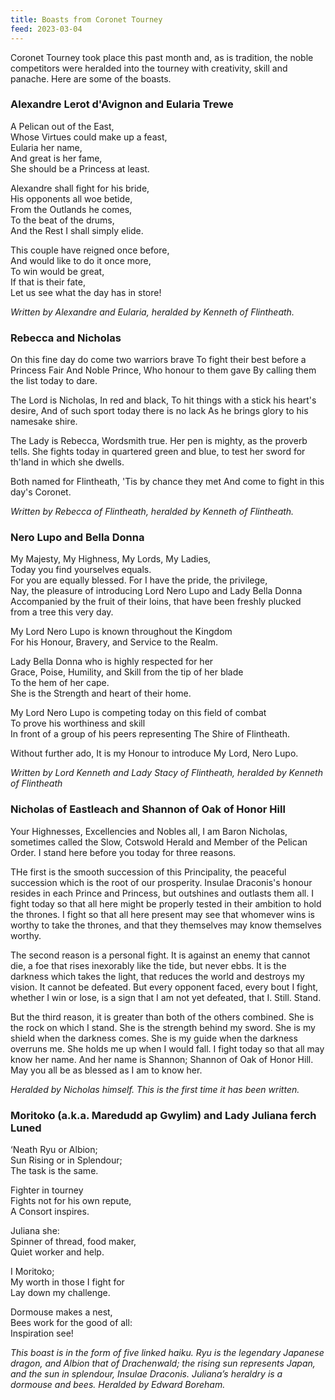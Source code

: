 ```yaml
---
title: Boasts from Coronet Tourney
feed: 2023-03-04
---
```


Coronet Tourney took place this past month and, as is tradition, the noble competitors were
heralded into the tourney with creativity, skill and panache. Here are some of the boasts.

### Alexandre Lerot d'Avignon and Eularia Trewe

A Pelican out of the East,   
Whose Virtues could make up a feast,   
Eularia her name,  
And great is her fame,  
She should be a Princess at least.

Alexandre shall fight for his bride,  
His opponents all woe betide,  
From the Outlands he comes,  
To the beat of the drums,  
And the Rest I shall simply elide.

This couple have reigned once before,  
And would like to do it once more,  
To win would be great,  
If that is their fate,  
Let us see what the day has in store! 

_Written by Alexandre and Eularia, heralded by Kenneth of Flintheath._

### Rebecca and Nicholas

On this fine day do come two warriors brave
To fight their best before a Princess Fair 
And Noble Prince, Who honour to them gave
By calling them the list today to dare.

The Lord is Nicholas, In red and black,
To hit things with a stick his heart's desire,
And of such sport today there is no lack
As he brings glory to his namesake shire.

The Lady is Rebecca, Wordsmith true.
Her pen is mighty, as the proverb tells.
She fights today in quartered green and blue,
to test her sword for th'land in which she dwells.

Both named for Flintheath,
'Tis by chance they met 
And come to fight in this day's Coronet.

_Written by Rebecca of Flintheath, heralded by Kenneth of Flintheath._

### Nero Lupo and Bella Donna

My Majesty, My Highness, My Lords, My Ladies,   
Today you find yourselves equals.  
For you are equally blessed.  For I have the pride, the privilege,  
Nay, the pleasure of introducing Lord Nero Lupo and Lady Bella Donna  
Accompanied by the fruit of their loins, that have been freshly plucked  
from a tree this very day.

My Lord Nero Lupo is known throughout the Kingdom  
For his Honour, Bravery, and Service to the Realm.

Lady Bella Donna who is highly respected for her   
Grace, Poise, Humility, and Skill from the tip of her blade  
To the hem of her cape.  
She is the Strength and heart of their home.

My Lord Nero Lupo is competing today on this field of combat  
To prove his worthiness and skill  
In front of a group of his peers representing The Shire of Flintheath.

Without further ado, It is my Honour to introduce My Lord, Nero Lupo. 

_Written by Lord Kenneth and Lady Stacy of Flintheath, heralded by Kenneth of Flintheath_

### Nicholas of Eastleach and Shannon of Oak of Honor Hill

Your Highnesses, Excellencies and Nobles all, I am Baron Nicholas, sometimes
called the Slow, Cotswold Herald and Member of the Pelican Order. I stand here
before you today for three reasons.

THe first is the smooth succession of this Principality, the peaceful succession
which is the root of our prosperity. Insulae Draconis's honour resides in each
Prince and Princess, but outshines and outlasts them all. I fight today so that
all here might be properly tested in their ambition to hold the thrones. I fight
so that all here present may see that whomever wins is worthy to take the
thrones, and that they themselves may know themselves worthy.

The second reason is a personal fight. It is against an enemy that cannot die, a
foe that rises inexorably like the tide, but never ebbs. It is the darkness
which takes the light, that reduces the world and destroys my vision. It cannot
be defeated. But every opponent faced, every bout I fight, whether I win or
lose, is a sign that I am not yet defeated, that I. Still. Stand.

But the third reason, it is greater than both of the others combined. She is the
rock on which I stand. She is the strength behind my sword. She is my shield
when the darkness comes. She is my guide when the darkness overruns me. She
holds me up when I would fall. I fight today so that all may know her name. And
her name is Shannon; Shannon of Oak of Honor Hill. May you all be as blessed as
I am to know her.

_Heralded by Nicholas himself. This is the first time it has been written._

### Moritoko (a.k.a. Maredudd ap Gwylim) and Lady Juliana ferch Luned

‘Neath Ryu or Albion;  
Sun Rising or in Splendour;  
The task is the same.  
  
Fighter in tourney  
Fights not for his own repute,  
A Consort inspires.  
  
Juliana she:  
Spinner of thread, food maker,  
Quiet worker and help.  
  
I Moritoko;  
My worth in those I fight for  
Lay down my challenge.  
  
Dormouse makes a nest,  
Bees work for the good of all:  
Inspiration see!

_This boast is in the form of five linked haiku. Ryu is the legendary Japanese dragon, and Albion that of Drachenwald; the rising sun represents Japan, and the sun in splendour, Insulae Draconis. Juliana’s heraldry is a dormouse and bees. Heralded by Edward Boreham._



